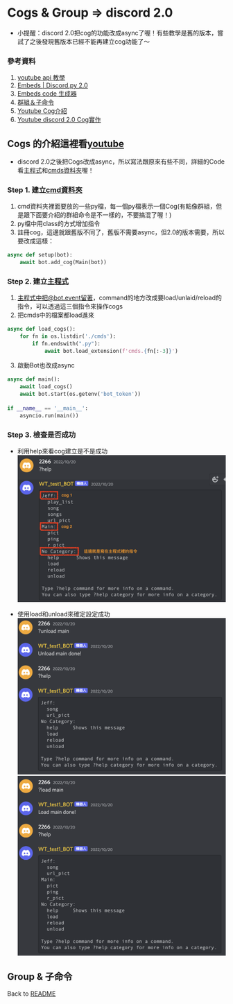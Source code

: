 # Cogs & Group => discord 2.0
- 小提醒：discord 2.0把cog的功能改成async了喔！有些教學是舊的版本，嘗試了之後發現舊版本已經不能再建立cog功能了～

### 參考資料
1. [youtube api 教學](https://medium.com/%E5%BD%BC%E5%BE%97%E6%BD%98%E7%9A%84%E8%A9%A6%E7%85%89-%E5%8B%87%E8%80%85%E7%9A%84-100-%E9%81%93-swift-ios-app-%E8%AC%8E%E9%A1%8C/101-%E4%BD%BF%E7%94%A8-youtube-data-api-%E6%8A%93%E5%8F%96%E6%9C%89%E8%B6%A3%E7%9A%84-youtuber-%E5%BD%B1%E7%89%87-mv-d05c3a0c70aa)
2. [Embeds | Discord.py 2.0](https://www.youtube.com/watch?v=urLZoyLUDdE)
3. [Embeds code 生成器](https://cog-creators.github.io/discord-embed-sandbox/)
4. [群組＆子命令](https://youtu.be/NE4yG7e5zq0)
5. [Youtube Cog介紹](https://youtu.be/KnO2-0l3BaM)
6. [Youtube discord 2.0 Cog實作](https://www.youtube.com/watch?v=Z__BE3sAKLU)

## Cogs 的介紹這裡看[youtube](https://youtu.be/KnO2-0l3BaM)
- discord 2.0之後把Cogs改成async，所以寫法跟原來有些不同，詳細的Code看[主程式](Code/cogs.py)和[cmds資料夾](Code/cmds)喔！

### Step 1. 建立[cmd資料夾](Code/cmds)
1. cmd資料夾裡面要放的一些py檔，每一個py檔表示一個Cog(有點像群組，但是跟下面要介紹的群組命令是不一樣的，不要搞混了喔！)
2. py檔中用class的方式增加指令
3. 註冊cog，這邊就跟舊版不同了，舊版不需要async，但2.0的版本需要，所以要改成這樣：
```python
async def setup(bot):
    await bot.add_cog(Main(bot))
```
### Step 2. 建立[主程式](Code/cogs.py)
1. 主程式中把@bot.event留著，command的地方改成要load/unlaid/reload的指令，可以透過這三個指令來操作cogs
2. 把cmds中的檔案都load進來
```python
async def load_cogs():
    for fn in os.listdir('./cmds'):
        if fn.endswith(".py"):
            await bot.load_extension(f'cmds.{fn[:-3]}')
```
3. 啟動Bot也改成async
```python
async def main():
    await load_cogs()
    await bot.start(os.getenv('bot_token'))

if __name__ == '__main__':
    asyncio.run(main())
```

### Step 3. 檢查是否成功
- 利用help來看cog建立是不是成功
![](../image/cogs.png)

- 使用load和unload來確定設定成功\
![](../image/cog_unload.png)\
![](../image/cog_load.png)


## Group & 子命令

Back to [README](../README.md)